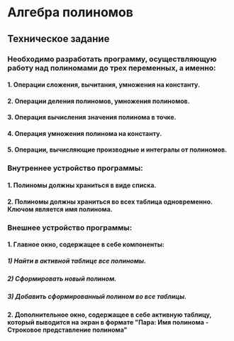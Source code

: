 # Алгебра полиномов
## Техническое задание
### Необходимо разработать программу, осуществляющую работу над полиномами до трех переменных, а именно:
#### 1. Операции сложения, вычитания, умножения на константу.
#### 2. Операции деления полиномов, умножения полиномов.
#### 3. Операция вычисления значения полинома в точке.
#### 4. Операция умножения полинома на константу.
#### 5. Операции, вычисляющие производные и интегралы от полиномов.
### Внутреннее устройство программы:
#### 1. Полиномы должны храниться в виде списка.
#### 2. Полиномы должны храниться во всех таблица одновременно. Ключом является имя полинома.
### Внешнее устройство программы:
#### 1. Главное окно, содержащее в себе компоненты:
#####   1) Найти в активной таблице все полиномы.
#####   2) Сформировать новый полином.
#####   3) Добавить сформированный полином во все таблицы.
#### 2. Дополнительное окно, содержащее в себе активную таблицу, который выводится на экран в формате "Пара: Имя полинома - Строковое представление полинома"
